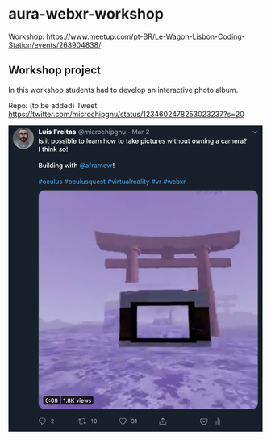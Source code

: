 # aura-webxr-workshop

Workshop: https://www.meetup.com/pt-BR/Le-Wagon-Lisbon-Coding-Station/events/268904838/

## Workshop project

In this workshop students had to develop an interactive photo album.

Repo: (to be added)
Tweet: https://twitter.com/microchipgnu/status/1234602478253023237?s=20

![Image of Yaktocat](aframe-cam.png)
